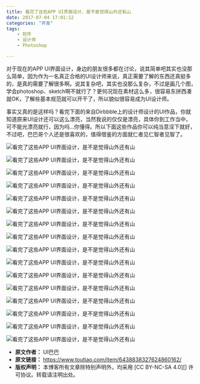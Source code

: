 ```yaml
---
title: 看完了这些APP UI界面设计，是不是觉得山外还有山
date: 2017-07-04 17:01:12
categories: "开发"
tags:
	- 软件
	- 设计师
	- Photoshop

---
```


对于现在的APP UI界面设计，身边的朋友很多都在讨论，说其简单吧其实也没那么简单，因为作为一名真正合格的UI设计师来说，真正需要了解的东西还真挺多的，是真的需要了解很多啊。说其复杂吧，其实也没那么复杂，不过是画几个图，学会photoshop、sketch啊不就行了？更何况现在素材这么多，很容易东拼西凑就OK，了解些基本规范就可以开干了，所以貌似很容易成为UI设计师。

事实又真的是这样吗？看完下面的来自Dirbbble上的设计师设计的UI作品，你就知道原来UI设计还可以这么漂亮，当然我说的仅仅是漂亮，具体你到工作当中，可不能光漂亮就行，因为吗...你懂得。所以下面这些作品你可以纯当意淫下就好，不过吧，巴巴哥个人还是很喜欢的，值得借鉴的方面就仁者见仁智者见智了。

![看完了这些APP UI界面设计，是不是觉得山外还有山][APP UI]

![看完了这些APP UI界面设计，是不是觉得山外还有山][APP UI 1]

![看完了这些APP UI界面设计，是不是觉得山外还有山][APP UI 2]

![看完了这些APP UI界面设计，是不是觉得山外还有山][APP UI 3]

![看完了这些APP UI界面设计，是不是觉得山外还有山][APP UI 4]

![看完了这些APP UI界面设计，是不是觉得山外还有山][APP UI 5]

![看完了这些APP UI界面设计，是不是觉得山外还有山][APP UI 6]

![看完了这些APP UI界面设计，是不是觉得山外还有山][APP UI 7]

![看完了这些APP UI界面设计，是不是觉得山外还有山][APP UI 8]

![看完了这些APP UI界面设计，是不是觉得山外还有山][APP UI 9]

![看完了这些APP UI界面设计，是不是觉得山外还有山][APP UI 10]

![看完了这些APP UI界面设计，是不是觉得山外还有山][APP UI 11]

![看完了这些APP UI界面设计，是不是觉得山外还有山][APP UI 12]

![看完了这些APP UI界面设计，是不是觉得山外还有山][APP UI 13]

![看完了这些APP UI界面设计，是不是觉得山外还有山][APP UI 14]

![看完了这些APP UI界面设计，是不是觉得山外还有山][APP UI 15]


[APP UI]: static/resources/crawler/NJM7-ZARF-QRB2.jpg
[APP UI 1]: static/resources/crawler/VBMM-QY77-ZFFF.jpg
[APP UI 2]: static/resources/crawler/AUZ7-RBUU-N6J2.jpg
[APP UI 3]: static/resources/crawler/ZMVQ-NV32-6FEA.jpg
[APP UI 4]: static/resources/crawler/FMAM-JYV6-JEB3.jpg
[APP UI 5]: static/resources/crawler/RMMM-RVA3-UBBR.jpg
[APP UI 6]: static/resources/crawler/I2AV-ZVVJ-ENEE.jpg
[APP UI 7]: static/resources/crawler/E6NQ-RY7V-2QZN.jpg
[APP UI 8]: static/resources/crawler/ZII7-FVA7-BJIN.jpg
[APP UI 9]: static/resources/crawler/RMNN-RNUV-ZAZY.jpg
[APP UI 10]: static/resources/crawler/BZAF-RJQU-VU7V.jpg
[APP UI 11]: static/resources/crawler/FEMZ-UMAV-AEUR.jpg
[APP UI 12]: static/resources/crawler/IEZE-ZJQM-63U3.jpg
[APP UI 13]: static/resources/crawler/BAER-YN2Q-EI3I.jpg
[APP UI 14]: static/resources/crawler/3QIR-ZNBY-ARMA.jpg
[APP UI 15]: static/resources/crawler/JB3E-YV6N-RE2I.jpg
 *  **原文作者：** UI巴巴
 *  **原文链接：** https://www.toutiao.com/item/6438838327624860162/
 *  **版权声明：** 本博客所有文章除特别声明外，均采用 [CC BY-NC-SA 4.0][] 许可协议。转载请注明出处。
